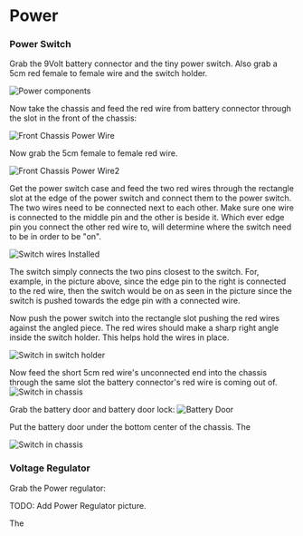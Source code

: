 # Power 

### Power Switch

Grab the 9Volt battery connector and the tiny power switch.
Also grab a 5cm red female to female wire and the switch holder.

![Power components](/lessons/images/assembly/power_connector_switch.jpg)

Now take the chassis and feed the red wire from battery connector through the slot in the front of the chassis:

![Front Chassis Power Wire](/lessons/images/assembly/chassis_power_wire1.jpg)

Now grab the 5cm female to female red wire.

![Front Chassis Power Wire2](/lessons/images/assembly/chassis_power_wires2.jpg)

Get the power switch case and feed the two red wires through the rectangle slot at the edge of the power switch and connect them to the power switch.  The two wires need to be connected next to each other. Make sure one wire is connected to the middle pin and the other is beside it.  Which ever edge pin you connect the other red wire to, will determine where the switch need to be in order to be "on".   

![Switch wires Installed](/lessons/images/assembly/power_switch_close_up.jpg)

The switch simply connects the two pins closest to the switch. For, example, in the picture above, since the edge pin to the right is connected to the red wire, then the switch would be on as seen in the picture since the switch is pushed towards the edge pin with a connected wire. 

Now push the power switch into the rectangle slot pushing the red wires against the angled piece.  The red wires should make a sharp right angle inside the switch holder.  This helps hold the wires in place.

![Switch in switch holder](/lessons/images/assembly/power_switch_closeup_2.jpg)


Now feed the short 5cm red wire's unconnected end into the chassis through the same slot the battery connector's red wire is coming out of.
![Switch in chassis](/lessons/images/assembly/chassis_power_switch_installed.jpg)


Grab the battery door and battery door lock:
![Battery Door](/lessons/images/assembly/battery_cover_and_key.jpg)

Put the battery door under the bottom center of the chassis.  The 


![Switch in chassis](/lessons/images/assembly/chassis_power_switch_topdown.jpg)


### Voltage Regulator

Grab the Power regulator: 

TODO: Add Power Regulator picture.

The 
